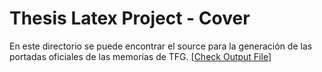 # Thesis Latex Project - Cover

En este directorio se puede encontrar el source para la generación de las portadas oficiales de las memorias de TFG. [[Check Output File](https://github.com/davidcawork/TFG/raw/master/doc/thesis/portada-uah_eps-TFG/portada_uah_eps_TFG.pdf)]

  

